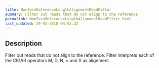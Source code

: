 ```yaml
---
title: NonZeroReferenceLengthAlignmentReadFilter
summary: Filter out reads that do not align to the reference
permalink: NonZeroReferenceLengthAlignmentReadFilter.html
last_updated: 29-03-2018 04:03:32
---
```


## Description

Filter out reads that do not align to the reference. Filter interprets each of the CIGAR operators M, D, N, = and X as alignment.

